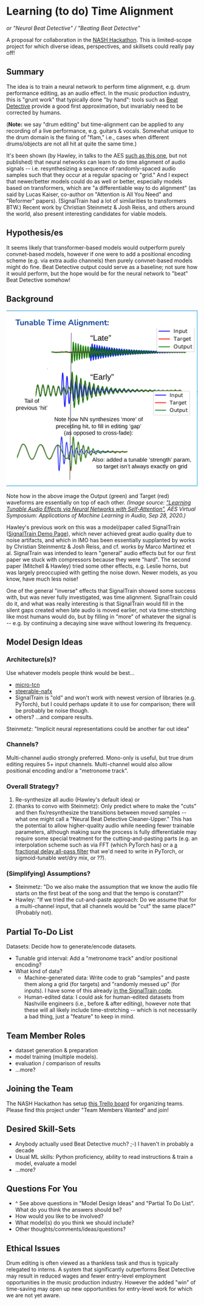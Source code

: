 # Learning (to do) Time Alignment
*or "Neural Beat Detective" / "Beating Beat Detective"*

A proposal for collaboration in the [NASH Hackathon](https://signas-qmul.github.io/nash/).  This is limited-scope project for which diverse ideas, perspectives, and skillsets could really pay off! 

## Summary
The idea is to train a neural network to perform time alignment, e.g. drum performance editing, as an audio effect. In the music production industry, this is "grunt work" that typically done "by hand": tools such as [Beat Detective](https://www.wikiaudio.org/beat-detective/) provide a good first approximation, but invariably need to be corrected by humans. 

(**Note:** we say "drum editing" but time-alignment can be applied to any recording of a live performance, e.g. guitars & vocals. Somewhat unique to the drum domain is the fixing of "flam," i.e., cases when different drums/objects are not all hit at quite the same time.)

It's been shown (by Hawley, in talks to the AES [such as this one](https://hedges.belmont.edu/AES_ML_2020/), but not published) that neural networks can learn to do time alignment of audio signals -- i.e. resynthesizing a sequence of randomly-spaced audio samples such that they occur at a regular spacing or "grid."  And I expect that newer/better models could do as well or better, especially models based on transformers, which are "a differentiable way to do alignment" (as said by Lucas Kaiser, co-author on "Attention is All You Need" and "Reformer" papers). (SignalTrain had a lot of similarities to transformers BTW.)   Recent work by Christian Steinmetz & Josh Reiss, and others around the world, also present interesting candidates for viable models.

## Hypothesis/es
It seems likely that transformer-based models would outperform purely convnet-based models, however if one were to add a positional encoding scheme (e.g. via extra audio channels) then purely convnet-based models might do fine.  Beat Detective output could serve as a baseline; not sure how it would perform, but the hope would be for the neural network to "beat" Beat Detective somehow! 

## Background

![time alignment description images](https://raw.githubusercontent.com/drscotthawley/NASH_time_align/main/time_align_description.png)

Note how in the above image the Output (green) and Target (red) waveforms are essentially on top of each other. *(Image source: ["Learning Tunable Audio Effects via Neural Networks with Self-Attention"](https://hedges.belmont.edu/AES_ML_2020), AES Virtual Symposium: Applications of Machine Learning in Audio, Sep 28, 2020.)*

Hawley's previous work on this was a model/paper called SignalTrain ([SignalTrain Demo Page](https://signaltrain.herokuapp.com)), which never achieved great audio quality due to noise artifacts, and which in IMO has been essentially supplanted by works by Christian Steinmentz & Josh Reiss, and cf. works by Marco Martinez et al.  SignalTrain was intended to learn "general" audio effects but for our first paper we stuck with compressors because they were "hard".  The second paper (Mitchell & Hawley) tried some other effects, e.g. Leslie horns, but  was largely preoccupied with getting the noise down.  Newer models, as you know, have much less noise!

One of the general "inverse" effects that SignalTrain showed some success with, but was never fully investigated, was time alignment. SignalTrain could do it, and what was really interesting is that SignalTrain would fill in the silent gaps created when late audio is moved earlier, not via time-stretching like most humans would do, but by filling in "more" of whatever the signal is -- e.g. by continuing a decaying sine wave without lowering its frequency.

## Model Design Ideas

### Architecture(s)?
Use whatever models people think would be best...
- [micro-tcn](https://csteinmetz1.github.io/tcn-audio-effects/)
- [steerable-nafx](https://huggingface.co/spaces/akhaliq/steerable-nafx)
- SignalTrain is "old" and won't work with newest version of libraries (e.g. PyTorch), but I could perhaps update it to use for comparison; there will be probably be noise though.
- others?
...and compare results. 

Steinmetz: "Implicit neural representations could be another far out idea"

### Channels?
Multi-channel audio strongly preferred.  Mono-only is useful, but true drum editing requires 5+ input channels. Multi-channel would also allow positional encoding and/or a "metronome track".

### Overall Strategy?
1. Re-synthesize all audio (Hawley's default idea) or
2. (thanks to convo with Steinmetz): Only predict where to make the "cuts" and then fix/resynthesize the transitions between moved samples -- what one might call a "Neural Beat Detective Cleaner-Upper."  This has the potential to allow higher-quality audio while needing fewer trainable parameters, although making sure the process is fully differentiable may require some special treatment for the cutting-and-pasting parts (e.g. an interpolation scheme such as via FFT (which PyTorch has) or a [a fractional delay all-pass filter](https://colab.research.google.com/github/GuitarsAI/ADSP_Tutorials/blob/master/ADSP_09_AllPassFilters.ipynb) that we'd need to write in PyTorch, or sigmoid-tunable wet/dry mix, or ??). 

### (Simplifying) Assumptions?
- Steinmetz: "Do we also make the assumption that we know the audio file starts on the first beat of the song and that the tempo is constant?"
- Hawley: "If we tried the cut-and-paste approach: Do we assume that for a multi-channel input, that all channels would be "cut" the same place?" (Probably not). 

## Partial To-Do List
Datasets: Decide how to generate/encode datasets.
* Tunable grid interval: Add a "metronome track" and/or positional encoding?
* What kind of data?
    * Machine-generated data: Write code to grab "samples" and paste them along a grid (for targets) and "randomly messed up" (for inputs). I have some of this already [in the SignalTrain code](https://github.com/drscotthawley/signaltrain/blob/7d93cb4b63cc4ebd1a2f7a06e3192d755f56739d/signaltrain/audio.py#L585).
    * Human-edited data: I could ask for human-edited datasets from Nashville engineers (i.e., before & after editing), however note that these will all likely include time-stretching -- which is not necessarily a bad thing, just a "feature" to keep in mind.

## Team Member Roles
- dataset generation & preparation
- model training (multiple models).
- evaluation / comparison of results
- ...more?

## Joining the Team
The NASH Hackathon has setup [this Trello board](https://trello.com/invite/b/f99P2bLG/fddb3c36457bc5901db563bc06e33a67/brainstorming-team-forming) for organizing teams.  Please find this project under "Team Members Wanted" and join! 

## Desired Skill-Sets
- Anybody actually used Beat Detective much? ;-) I haven't in probably a decade
- Usual ML skills: Python proficiency, ability to read instructions & train a model, evaluate a model 
- ...more?

## Questions For You
- ^ See above questions in "Model Design Ideas" and "Partial To Do List".  What do you think the answers should be?
- How would you like to be involved?
- What model(s) do you think we should include?
- Other thoughts/comments/ideas/questions?  


## Ethical Issues
Drum editing is often viewed as a thankless task and thus is typically relegated to interns.  A system that significantly outperforms Beat Detective may result in reduced wages and fewer entry-level employment opportunities in the music production industry. However the added "win" of time-saving may open up new opportunities for entry-level work for which we are not yet aware. 
